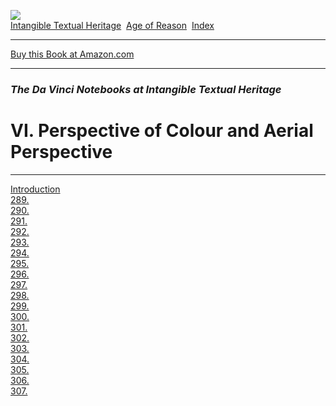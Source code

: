 [![](../../cdshop/ithlogo.png)](../../index)  
[Intangible Textual Heritage](../../index)  [Age of Reason](../index) 
[Index](index) 

------------------------------------------------------------------------

[Buy this Book at
Amazon.com](https://www.amazon.com/exec/obidos/ASIN/0486225720/internetsacredte)

------------------------------------------------------------------------

### *The Da Vinci Notebooks at Intangible Textual Heritage*

# VI. Perspective of Colour and Aerial Perspective

------------------------------------------------------------------------

[Introduction](dv10331)  
[289.](0289)  
[290.](0290)  
[291.](0291)  
[292.](0292)  
[293.](0293)  
[294.](0294)  
[295.](0295)  
[296.](0296)  
[297.](0297)  
[298.](0298)  
[299.](0299)  
[300.](0300)  
[301.](0301)  
[302.](0302)  
[303.](0303)  
[304.](0304)  
[305.](0305)  
[306.](0306)  
[307.](0307)  
